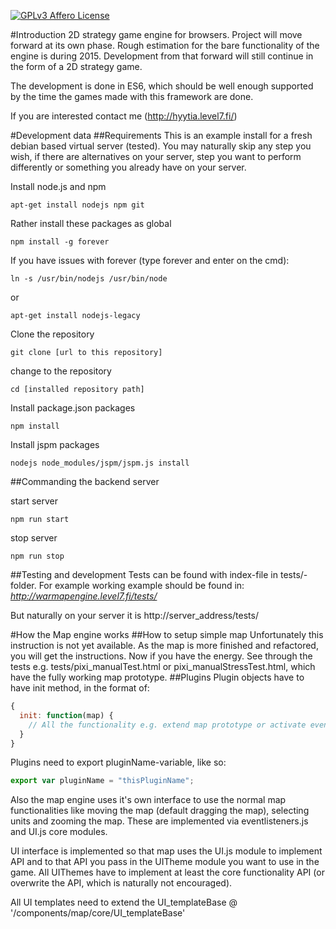 [![GPLv3 Affero License](http://img.shields.io/badge/license-LGPLv3-blue.svg)](https://www.gnu.org/licenses/agpl.html)

#Introduction
2D strategy game engine for browsers. Project will move forward at its own phase. Rough estimation for the bare functionality
of the engine is during 2015.
Development from that forward will still continue in the form of a 2D strategy game.

The development is done in ES6, which should be well enough supported by the time the games made with this framework are done.

If you are interested contact me (http://hyytia.level7.fi/)

#Development data
##Requirements
This is an example install for a fresh debian based virtual server (tested). You may naturally skip any step you wish, if there are alternatives on your server, step you want to perform differently or something you already have on your server.

Install node.js and npm

    apt-get install nodejs npm git

Rather install these packages as global

    npm install -g forever

If you have issues with forever (type forever and enter on the cmd):

    ln -s /usr/bin/nodejs /usr/bin/node

or

    apt-get install nodejs-legacy

Clone the repository

    git clone [url to this repository]

change to the repository

    cd [installed repository path]

Install package.json packages

    npm install

Install jspm packages

    nodejs node_modules/jspm/jspm.js install

##Commanding the backend server

start server

    npm run start

stop server

    npm run stop

##Testing and development
Tests can be found with index-file in tests/-folder. For example working example should be found in: *http://warmapengine.level7.fi/tests/*

But naturally on your server it is http://server_address/tests/

#How the Map engine works
##How to setup simple map
Unfortunately this instruction is not yet available. As the map is more finished and refactored, you will get the instructions. Now if you have the energy. See through the tests e.g. tests/pixi_manualTest.html or pixi_manualStressTest.html, which have the fully working map prototype.
##Plugins
Plugin objects have to have init method, in the format of:
```javascript
{
  init: function(map) {
    // All the functionality e.g. extend map prototype or activate eventListener etc.
  }
}
```

Plugins need to export pluginName-variable, like so:
```javascript
export var pluginName = "thisPluginName";
```

Also the map engine uses it's own interface to use the normal map functionalities like moving the map (default dragging
the map), selecting units and zooming the map. These are implemented via eventlisteners.js and UI.js core modules.

UI interface is implemented so that map uses the UI.js module to implement API and to that API you pass in the UITheme
module you want to use in the game. All UIThemes have to implement at least the core functionality API (or overwrite
the API, which is naturally not encouraged).

All UI templates need to extend the UI_templateBase @ '/components/map/core/UI_templateBase'